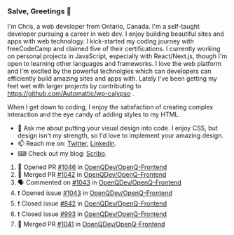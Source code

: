 ### Salve, Greetings 👋

I'm Chris, a web developer from Ontario, Canada. I'm a self-taught developer pursuing a career in web dev. I enjoy building beautiful sites and apps with web technology.
I kick-started my coding journey with freeCodeCamp and claimed five of their certifications.  I currently working on personal projects in JavaScript, especially with React/Next.js, though I'm open to learning other languages and frameworks. I love the web platform and I'm excited by the powerful technolgies which can developers can efficiently build amazing sites and apps with. Lately I've been getting my feet wet with larger projects by contributing to https://github.com/Automattic/wp-calypso .

When I get down to coding, I enjoy the satisfaction of creating complex interaction and the eye candy of adding styles to my HTML. 

- 💬 Ask me about putting your visual design into code. I enjoy CSS, but design isn't my strength, so I'd love to implement your amazing design.
- 📫 Reach me on: [Twitter](https://twitter.com/Christo28120856), [Linkedin](https://www.linkedin.com/in/christopher-stevers-07b9a5204/).
- ⌨ Check out my blog: [Scribo](https://christopherstevers.cf).
<!--
**Christopher-Stevers/Christopher-Stevers** is a ✨ _special_ ✨ repository because its `README.md` (this file) appears on your GitHub profile.

Here are some ideas to get you started:

- 🔭 I’m currently working on ...
- 🌱 I’m currently learning ...
- 👯 I’m looking to collaborate on ...
- 🤔 I’m looking for help with ...
- 😄 Pronouns: ...
- ⚡ Fun fact: ...
-->

<!--START_SECTION:activity-->
1. 💪 Opened PR [#1046](https://github.com/OpenQDev/OpenQ-Frontend/pull/1046) in [OpenQDev/OpenQ-Frontend](https://github.com/OpenQDev/OpenQ-Frontend)
2. 🎉 Merged PR [#1042](https://github.com/OpenQDev/OpenQ-Frontend/pull/1042) in [OpenQDev/OpenQ-Frontend](https://github.com/OpenQDev/OpenQ-Frontend)
3. 🗣 Commented on [#1043](https://github.com/OpenQDev/OpenQ-Frontend/issues/1043) in [OpenQDev/OpenQ-Frontend](https://github.com/OpenQDev/OpenQ-Frontend)
4. ❗️ Opened issue [#1043](https://github.com/OpenQDev/OpenQ-Frontend/issues/1043) in [OpenQDev/OpenQ-Frontend](https://github.com/OpenQDev/OpenQ-Frontend)
5. ❗️ Closed issue [#842](https://github.com/OpenQDev/OpenQ-Frontend/issues/842) in [OpenQDev/OpenQ-Frontend](https://github.com/OpenQDev/OpenQ-Frontend)
6. ❗️ Closed issue [#993](https://github.com/OpenQDev/OpenQ-Frontend/issues/993) in [OpenQDev/OpenQ-Frontend](https://github.com/OpenQDev/OpenQ-Frontend)
7. 🎉 Merged PR [#1041](https://github.com/OpenQDev/OpenQ-Frontend/pull/1041) in [OpenQDev/OpenQ-Frontend](https://github.com/OpenQDev/OpenQ-Frontend)
<!--END_SECTION:activity-->
